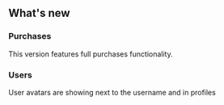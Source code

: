 ## What's new

### Purchases
This version features full purchases functionality.

### Users
User avatars are showing next to the username and in profiles